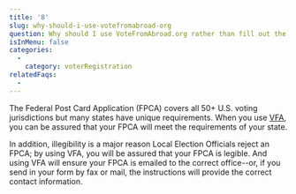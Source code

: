 ```yaml
---
title: '8'
slug: why-should-i-use-votefromabroad-org
question: Why should I use VoteFromAbroad.org rather than fill out the paper Federal Post Card Application (FPCA) by hand?
isInMenu: false
categories:
  - 
    category: voterRegistration
relatedFaqs:
  -
---
```

The Federal Post Card Application (FPCA) covers all 50+ U.S. voting jurisdictions but many states have unique requirements. When you use [VFA](/), you can be assured that your FPCA will meet the requirements of your state.

In addition, illegibility is a major reason Local Election Officials reject an FPCA; by using VFA, you will be assured that your FPCA is legible. And using VFA will ensure your FPCA is emailed to the correct office--or, if you send in your form by fax or mail, the instructions will provide the correct contact information.